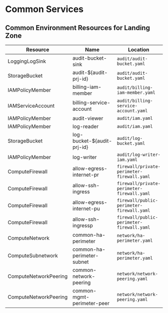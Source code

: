 # Common Services

## Common Environment Resources for Landing Zone

| Resource | Name | Location|
| --- | --- |  --- |
| LoggingLogSink | audit-bucket-sink | `audit/audit-bucket.yaml` |
| StorageBucket | audit-${audit-prj-id} | `audit/audit-bucket.yaml` |
|  IAMPolicyMember | billing-iam-member | `audit/billing-iam-member.yaml` |
| IAMServiceAccount | billing-service-account | `audit/billing-service-account.yaml` |
| IAMPolicyMember | audit-viewer | `audit/iam.yaml` |
| IAMPolicyMember | log-reader | `audit/iam.yaml` |
| StorageBucket | log-bucket-${audit-prj-id} | `audit/log-bucket.yaml` |
| IAMPolicyMember | log-writer | `audit/log-writer-iam.yaml` |
| ComputeFirewall | allow-egress-internet-pr | `firewall/private-perimeter-firewall.yaml` |
| ComputeFirewall | allow-ssh-ingress | `firewall/private-perimeter-firewall.yaml` |
| ComputeFirewall | allow-egress-internet-pu | `firewall/public-perimeter-firewall.yaml` |
| ComputeFirewall | allow-ssh-ingressp | `firewall/public-perimeter-firewall.yaml` | IAMPolicyMember | organization-viewer | `iam/core-iam.yaml` |
| ComputeNetwork | common-ha-perimeter | `network/ha-perimeter.yaml` |
| ComputeSubnetwork | common-ha-perimeter-subnet | `network/ha-perimeter.yaml` |
| ComputeNetworkPeering | common-network-peering | `network/network-peering.yaml` |
| ComputeNetworkPeering | common-mgmt-perimeter-peer | `network/network-peering.yaml` |